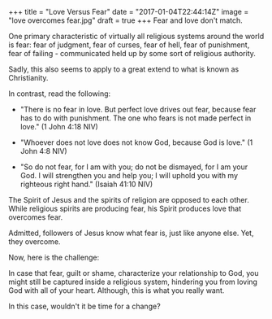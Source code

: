 +++
title = "Love Versus Fear"
date = "2017-01-04T22:44:14Z"
image = "love overcomes fear.jpg"
draft = true
+++
Fear and love don't match.

One primary characteristic of virtually all religious systems around the world is fear: 
fear of judgment, fear of curses, fear of hell, fear of punishment, fear of failing - communicated
held up by some sort of religious authority.

Sadly, this also seems to apply to a great extend to what is known as Christianity.

In contrast, read the following:

- "There is no fear in love. But perfect love drives out fear, because fear has to do 
with punishment. The one who fears is not made perfect in love." (1 John 4:18 NIV)

- "Whoever does not love does not know God, because God is love." (1 John 4:8 NIV) 

- "So do not fear, for I am with you; do not be dismayed, for I am your God. I will 
strengthen you and help you; I will uphold you with my righteous right hand." 
(Isaiah 41:10 NIV)

The Spirit of Jesus and the spirits of religion are opposed to each other. 
While religious spirits are producing fear, his Spirit produces love that overcomes fear. 

Admitted, followers of Jesus know what fear is, just like anyone else. Yet, they 
overcome.

Now, here is the challenge: 

In case that fear, guilt or shame, characterize your relationship to God, 
you might still be captured inside a religious system, hindering you from loving God with all of your heart.
Although, this is what you really want.

In this case, wouldn't it be time for a change?

